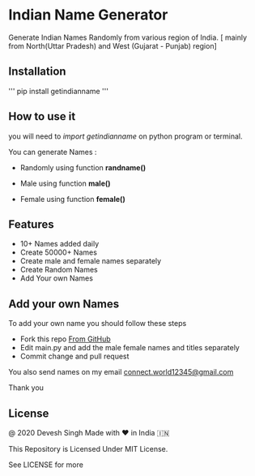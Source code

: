 # Indian Name Generator
Generate Indian Names Randomly from various region of India.
[ mainly from North(Uttar Pradesh) and West (Gujarat - Punjab) region]

## Installation
''' pip install getindianname '''

## How to use it
you will need to *_import getindianname_* on python program or terminal.

You can generate Names :
- Randomly 
using function  **randname()**

- Male 
using function  **male()**

- Female
 using function   **female()**

## Features
- 10+ Names added daily
- Create 50000+ Names
- Create male and female names separately
- Create Random Names
- Add Your own Names

## Add your own Names
To add your own name you should follow these steps
- Fork this repo [From GitHub](https://github.com/devesh7272/Indian_Name_Generator)
- Edit main.py and add the male female names and titles separately
- Commit change and pull request

You also send names on my email 
connect.world12345@gmail.com

Thank you

## License
@ 2020 Devesh Singh
Made with ❤ in India 🇮🇳

This Repository is Licensed Under MIT License.

See LICENSE for more